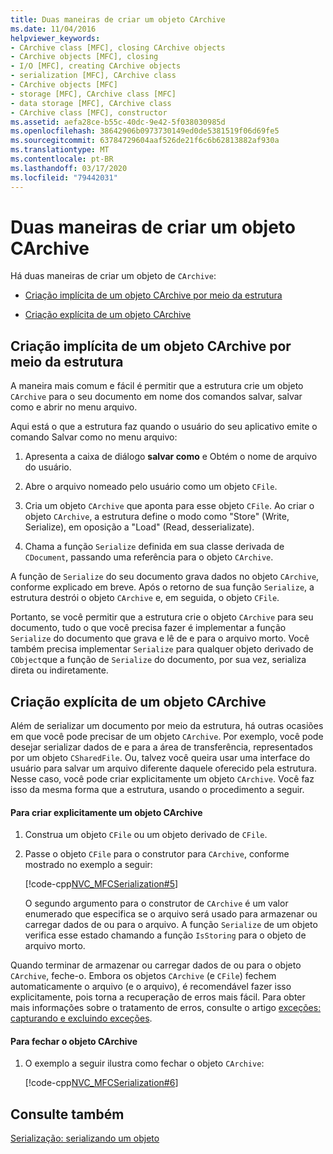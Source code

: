 ```yaml
---
title: Duas maneiras de criar um objeto CArchive
ms.date: 11/04/2016
helpviewer_keywords:
- CArchive class [MFC], closing CArchive objects
- CArchive objects [MFC], closing
- I/O [MFC], creating CArchive objects
- serialization [MFC], CArchive class
- CArchive objects [MFC]
- storage [MFC], CArchive class [MFC]
- data storage [MFC], CArchive class
- CArchive class [MFC], constructor
ms.assetid: aefa28ce-b55c-40dc-9e42-5f038030985d
ms.openlocfilehash: 38642906b0973730149ed0de5381519f06d69fe5
ms.sourcegitcommit: 63784729604aaf526de21f6c6b62813882af930a
ms.translationtype: MT
ms.contentlocale: pt-BR
ms.lasthandoff: 03/17/2020
ms.locfileid: "79442031"
---
```

# <a name="two-ways-to-create-a-carchive-object"></a>Duas maneiras de criar um objeto CArchive

Há duas maneiras de criar um objeto de `CArchive`:

- [Criação implícita de um objeto CArchive por meio da estrutura](#_core_implicit_creation_of_a_carchive_object_via_the_framework)

- [Criação explícita de um objeto CArchive](#_core_explicit_creation_of_a_carchive_object)

##  <a name="_core_implicit_creation_of_a_carchive_object_via_the_framework"></a>Criação implícita de um objeto CArchive por meio da estrutura

A maneira mais comum e fácil é permitir que a estrutura crie um objeto `CArchive` para o seu documento em nome dos comandos salvar, salvar como e abrir no menu arquivo.

Aqui está o que a estrutura faz quando o usuário do seu aplicativo emite o comando Salvar como no menu arquivo:

1. Apresenta a caixa de diálogo **salvar como** e Obtém o nome de arquivo do usuário.

1. Abre o arquivo nomeado pelo usuário como um objeto `CFile`.

1. Cria um objeto `CArchive` que aponta para esse objeto `CFile`. Ao criar o objeto `CArchive`, a estrutura define o modo como "Store" (Write, Serialize), em oposição a "Load" (Read, desserializate).

1. Chama a função `Serialize` definida em sua classe derivada de `CDocument`, passando uma referência para o objeto `CArchive`.

A função de `Serialize` do seu documento grava dados no objeto `CArchive`, conforme explicado em breve. Após o retorno de sua função `Serialize`, a estrutura destrói o objeto `CArchive` e, em seguida, o objeto `CFile`.

Portanto, se você permitir que a estrutura crie o objeto `CArchive` para seu documento, tudo o que você precisa fazer é implementar a função `Serialize` do documento que grava e lê de e para o arquivo morto. Você também precisa implementar `Serialize` para qualquer objeto derivado de `CObject`que a função de `Serialize` do documento, por sua vez, serializa direta ou indiretamente.

##  <a name="_core_explicit_creation_of_a_carchive_object"></a>Criação explícita de um objeto CArchive

Além de serializar um documento por meio da estrutura, há outras ocasiões em que você pode precisar de um objeto `CArchive`. Por exemplo, você pode desejar serializar dados de e para a área de transferência, representados por um objeto `CSharedFile`. Ou, talvez você queira usar uma interface do usuário para salvar um arquivo diferente daquele oferecido pela estrutura. Nesse caso, você pode criar explicitamente um objeto `CArchive`. Você faz isso da mesma forma que a estrutura, usando o procedimento a seguir.

#### <a name="to-explicitly-create-a-carchive-object"></a>Para criar explicitamente um objeto CArchive

1. Construa um objeto `CFile` ou um objeto derivado de `CFile`.

1. Passe o objeto `CFile` para o construtor para `CArchive`, conforme mostrado no exemplo a seguir:

   [!code-cpp[NVC_MFCSerialization#5](../mfc/codesnippet/cpp/two-ways-to-create-a-carchive-object_1.cpp)]

   O segundo argumento para o construtor de `CArchive` é um valor enumerado que especifica se o arquivo será usado para armazenar ou carregar dados de ou para o arquivo. A função `Serialize` de um objeto verifica esse estado chamando a função `IsStoring` para o objeto de arquivo morto.

Quando terminar de armazenar ou carregar dados de ou para o objeto `CArchive`, feche-o. Embora os objetos `CArchive` (e `CFile`) fechem automaticamente o arquivo (e o arquivo), é recomendável fazer isso explicitamente, pois torna a recuperação de erros mais fácil. Para obter mais informações sobre o tratamento de erros, consulte o artigo [exceções: capturando e excluindo exceções](../mfc/exceptions-catching-and-deleting-exceptions.md).

#### <a name="to-close-the-carchive-object"></a>Para fechar o objeto CArchive

1. O exemplo a seguir ilustra como fechar o objeto `CArchive`:

   [!code-cpp[NVC_MFCSerialization#6](../mfc/codesnippet/cpp/two-ways-to-create-a-carchive-object_2.cpp)]

## <a name="see-also"></a>Consulte também

[Serialização: serializando um objeto](../mfc/serialization-serializing-an-object.md)
